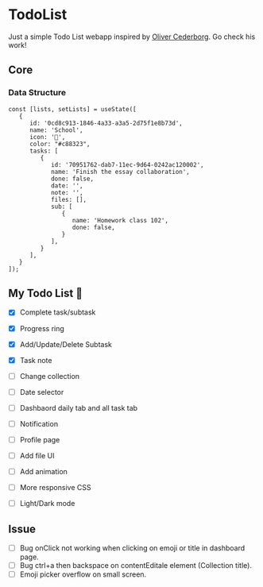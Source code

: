 # TodoList

Just a simple Todo List webapp inspired by [Oliver Cederborg](https://dribbble.com/oliver). 
Go check his work!


## Core

### Data Structure

```JS
const [lists, setLists] = useState([
   {
      id: '0cd8c913-1846-4a33-a3a5-2d75f1e8b73d',
      name: 'School',
      icon: '🦁',
      color: "#c88323",
      tasks: [
         {
            id: '70951762-dab7-11ec-9d64-0242ac120002',
            name: 'Finish the essay collaboration',
            done: false,
            date: '',
            note: '',
            files: [],
            sub: [
               {
                  name: 'Homework class 102',
                  done: false,
               }
            ],
         }
      ],
   }
]);

```

## My Todo List 📝
- [x] Complete task/subtask
- [x] Progress ring
- [x] Add/Update/Delete Subtask
- [x] Task note
- [ ] Change collection
- [ ] Date selector
- [ ] Dashbaord daily tab and all task tab
- [ ] Notification
- [ ] Profile page
- [ ] Add file UI
- [ ] Add animation
- [ ] More responsive CSS
- [ ] Light/Dark mode


## Issue
- [ ] Bug onClick not working when clicking on emoji or title in dashboard page.
- [ ] Bug ctrl+a then backspace on contentEditale element (Collection title).
- [ ] Emoji picker overflow on small screen.
